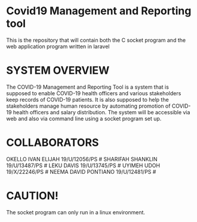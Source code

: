 # Covid19 Management and Reporting tool
This is the repository that will contain both the C socket program and the web application program written in laravel

# SYSTEM OVERVIEW
The COVID-19 Management and Reporting Tool is a system that is supposed to enable COVID-19 health officers and various stakeholders keep records of COVID-19 patients. It is also supposed to help the stakeholders manage human resource by automating promotion of COVID-19 health officers and salary distribution. The system will be accessible via web and also via command line using a socket program set up.

# COLLABORATORS
OKELLO IVAN ELIJAH 19/U/12056/PS #
SHARIFAH SHANKLIN 19/U/13487/PS #
LEKU DAVIS 19/U/13745/PS #
UYIMEH UDOH 19/X/22246/PS #
NEEMA DAVID PONTIANO 19/U/12481/PS #

# CAUTION!
The socket program can only run in a linux environment.
